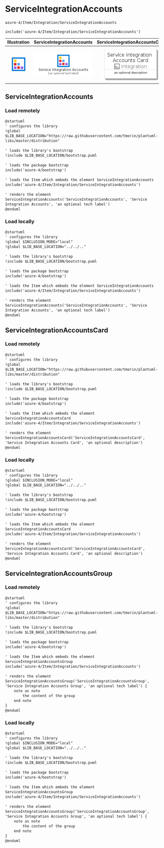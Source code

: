 # ServiceIntegrationAccounts


```text
azure-4/Item/Integration/ServiceIntegrationAccounts
```

```text
include('azure-4/Item/Integration/ServiceIntegrationAccounts')
```



| Illustration | ServiceIntegrationAccounts | ServiceIntegrationAccountsCard | ServiceIntegrationAccountsGroup |
| :---: | :---: | :---: | :---: |
| ![illustration for Illustration](../../../azure-4/Item/Integration/ServiceIntegrationAccounts.png) | ![illustration for ServiceIntegrationAccounts](../../../azure-4/Item/Integration/ServiceIntegrationAccounts.Local.png) | ![illustration for ServiceIntegrationAccountsCard](../../../azure-4/Item/Integration/ServiceIntegrationAccountsCard.Local.png) | ![illustration for ServiceIntegrationAccountsGroup](../../../azure-4/Item/Integration/ServiceIntegrationAccountsGroup.Local.png) |




## ServiceIntegrationAccounts

### Load remotely
```plantuml
@startuml
' configures the library
!global $LIB_BASE_LOCATION="https://raw.githubusercontent.com/tmorin/plantuml-libs/master/distribution"

' loads the library's bootstrap
!include $LIB_BASE_LOCATION/bootstrap.puml

' loads the package bootstrap
include('azure-4/bootstrap')

' loads the Item which embeds the element ServiceIntegrationAccounts
include('azure-4/Item/Integration/ServiceIntegrationAccounts')

' renders the element
ServiceIntegrationAccounts('ServiceIntegrationAccounts', 'Service Integration Accounts', 'an optional tech label')
@enduml
```

### Load locally
```plantuml
@startuml
' configures the library
!global $INCLUSION_MODE="local"
!global $LIB_BASE_LOCATION="../../.."

' loads the library's bootstrap
!include $LIB_BASE_LOCATION/bootstrap.puml

' loads the package bootstrap
include('azure-4/bootstrap')

' loads the Item which embeds the element ServiceIntegrationAccounts
include('azure-4/Item/Integration/ServiceIntegrationAccounts')

' renders the element
ServiceIntegrationAccounts('ServiceIntegrationAccounts', 'Service Integration Accounts', 'an optional tech label')
@enduml
```

## ServiceIntegrationAccountsCard

### Load remotely
```plantuml
@startuml
' configures the library
!global $LIB_BASE_LOCATION="https://raw.githubusercontent.com/tmorin/plantuml-libs/master/distribution"

' loads the library's bootstrap
!include $LIB_BASE_LOCATION/bootstrap.puml

' loads the package bootstrap
include('azure-4/bootstrap')

' loads the Item which embeds the element ServiceIntegrationAccountsCard
include('azure-4/Item/Integration/ServiceIntegrationAccounts')

' renders the element
ServiceIntegrationAccountsCard('ServiceIntegrationAccountsCard', 'Service Integration Accounts Card', 'an optional description')
@enduml
```

### Load locally
```plantuml
@startuml
' configures the library
!global $INCLUSION_MODE="local"
!global $LIB_BASE_LOCATION="../../.."

' loads the library's bootstrap
!include $LIB_BASE_LOCATION/bootstrap.puml

' loads the package bootstrap
include('azure-4/bootstrap')

' loads the Item which embeds the element ServiceIntegrationAccountsCard
include('azure-4/Item/Integration/ServiceIntegrationAccounts')

' renders the element
ServiceIntegrationAccountsCard('ServiceIntegrationAccountsCard', 'Service Integration Accounts Card', 'an optional description')
@enduml
```

## ServiceIntegrationAccountsGroup

### Load remotely
```plantuml
@startuml
' configures the library
!global $LIB_BASE_LOCATION="https://raw.githubusercontent.com/tmorin/plantuml-libs/master/distribution"

' loads the library's bootstrap
!include $LIB_BASE_LOCATION/bootstrap.puml

' loads the package bootstrap
include('azure-4/bootstrap')

' loads the Item which embeds the element ServiceIntegrationAccountsGroup
include('azure-4/Item/Integration/ServiceIntegrationAccounts')

' renders the element
ServiceIntegrationAccountsGroup('ServiceIntegrationAccountsGroup', 'Service Integration Accounts Group', 'an optional tech label') {
    note as note
        the content of the group
    end note
}
@enduml
```

### Load locally
```plantuml
@startuml
' configures the library
!global $INCLUSION_MODE="local"
!global $LIB_BASE_LOCATION="../../.."

' loads the library's bootstrap
!include $LIB_BASE_LOCATION/bootstrap.puml

' loads the package bootstrap
include('azure-4/bootstrap')

' loads the Item which embeds the element ServiceIntegrationAccountsGroup
include('azure-4/Item/Integration/ServiceIntegrationAccounts')

' renders the element
ServiceIntegrationAccountsGroup('ServiceIntegrationAccountsGroup', 'Service Integration Accounts Group', 'an optional tech label') {
    note as note
        the content of the group
    end note
}
@enduml
```

